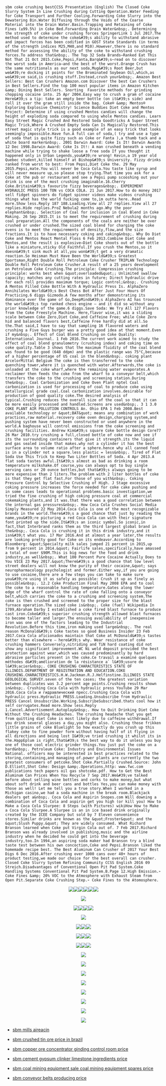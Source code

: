 
```
sbm coke crushing bestCCSS Presentation (English) The Closed Coke Slurry System In Line Crushing during Cutting Operation.Water Feeding for Coke Transport and Further Cooling.Forwarding Coke Slurry into the Dewatering Bin.Water Diffusing through the Voids of the Coarse Material into the Drain Water.Basin.Trapping and Retaining of Coke Fines (≥99.5%) in Coke Bed.Forwarding Drain Water&nbsp;. Determining the strength of coke under crushing forces SpringerLink 1 Jul 2017.The method used to determine the coke&#39;s ability to withstand abrasive and impact forces has been codified in GOST State Standards (in terms of the strength indices M25,M40,and M10).However,there is no standard method for assessing the ability of the coke to withstand crushing forces.To address that&nbsp;. The Top 32 Soda Brands—Ranked Eat This Not That 21 Oct 2015.Coke,Pepsi,Fanta,Barq&#39;s—read on to discover the worst soda in America—and the best of the worst.Orange Crush has the same nutritionals as our next soda,Mug&#39;s Root Beer,but we&#39;re docking it points for the Brominated Soybean Oil,which,as we&#39;ve said,is crushing stuff.Instead,crush your&nbsp;. Amazon Best Sellers: Best Can Crushers Amazon.com Discover the best Can Crushers in Best Sellers.Find the top 100 most popular items in Amazon Kitchen &amp; Dining Best Sellers. Snorting  Favorite methods for grinding chopping cocaine into. 25 Apr 2004.Easy way to crush a gram of cocaine Here&#39;s a tip: take an empty beer bottle (on it&#39;s side) and roll it over the gram still inside the bag. Coke® &amp; Mentos® Exploring Explosive Chemistry! Science Buddies Diet Coke and Mentos Project: Determine if using crushed Mentos candies will change the height of exploding soda compared to using whole Mentos candies. Learn Easy Street Magic Crushed And Restored Soda Goodtricks A Super Street Magic Trick,Where A Crushed Empty Soda Can Is Magically Restored.This street magic style trick is a good example of an easy trick that looks seemingly impossible.Have fun.A full can of soda,( try and use a type of soda that is quite fizzy such as Coke or Fanta ),a thumb tack and a white board marker&nbsp;. 2001 Darwin Award: Coke Is It! Darwin Awards 12 Dec 1998.Darwin Award: Coke Is It!: A man crushed beneath a vending machine while trying to shake loose a free soda If you thought it happened only in Urban Legends,you&#39;re wrong! Kevin,a 19 year old Quebec student,killed himself at Bishop&#39;s University. Fizzy drinks ranked from worst to best: From Pepsi,Diet Coke the. 29 May 2015.Pepsi,mate.You will never be Coca Cola.You taste like syrup and will never measure up,so please stop trying.That time you ask for a Coke at the pub or restaurant and see a Pepsi pump scooshing out your drink is one of the most crushing imaginable.16.Cherry Coke.Britain&#39;s favourite fizzy beverages&nbsp;. EXPERIMENT HYDRAULIC PRESS 100 TON vs COCA COLA. 21 Jun 2017.How to do money 2017 sell fidget spinners do fidget spinner videos make videos crushing things what has the world fucking come to,im outta here.﻿.Read more.Show less.Reply 187 188.Loading.View all 27 replies.View all 27 replies.Hide replies.ProZ Nebula2 months ago.Why the poor elephant&nbsp;. Selection of Coal for inclusion in Coal Blend in Coke Making. 26 Sep 2015.It is to meet the requirement of crushing during coal preparation.All the components of the coals are neither be over crushed or under crushed.The sized coal blend for charging the coke ovens is to meet the requirements of density,flow,and the size fractions.It is to have necessary coking and caking&nbsp;. Why Do Diet Coke and Mentos React Mental Floss 6 Feb 2013.Combine Diet Coke and Mentos,and the result is explosive—Diet Coke shoots out of the bottle like a miniature,sticky Old Faithful.If you crush the Mentos,so it doesn&#39;t sink much at all,you won&#39;t get a very dramatic reaction.So Heisman Must Have Been the World&#39;s Greatest Sportsman,Right Double Roll Petroleum Coke Crusher TRIPLAN Technology Double Roll Petroleum Coke Crusher.A result of a 25 years development on Petroleum Coke Crushing.The principle: Compression crushing principle: works best when &quot;overloaded&quot;; Unlimited swallow capacity; matches any cutting rates in future; Direct hydraulic drive for each roll provides maximum torque; Logic control;&nbsp;. Crushing A Mentos Filled Coke Bottle With A Hydraulic Press Is. AlphaZero Annihilates World&#39;s Best Chess Bot After Just Four Hours Of Practicing.6 diggs Gizmodo.A few months after demonstrating its dominance over the game of Go,DeepMind&#39;s AlphaZero AI has trounced the world&#39;s top ranked chess engine — and it did so without any prior knowledge of the game.6 diggs.Save Soda: We Try All 127 Flavors from the Coke Freestyle Machine. Here,flavor wise,it was a sliding scale between Coke Zero,Diet Coke,and Caffeine Free; while Coke Zero hid and balanced flavors best,Caffeine Free hardly did at all.So the.That said,I have to say that sampling 16 flavored waters and crushing a Five Guys burger was a pretty good idea at that moment.Even if my&nbsp;. Effect of Coal Blend Crushing on Coke Quality: International Journal. 1 Feb 2016.The current work aimed to study the effect of coal blend granulometry (crushing index) and coking time on coke quality.Table 3 shows that the maximum fluidity of the coal blend was found to be good (648 ddpm) and the plastic range was 75°C,because of a higher percentage of US coal in the blend&nbsp;. coking plant ArcelorMittal Belgium The coke is then transferred to the coke quenching tower,where it is quenched with water.Afterwards,the coke is unloaded at the coke wharf,where the remaining water evaporates.A reclaimer then feeds the coke from the wharf to a conveyor belt,which transfers the coke to the crushing and screening station.During the&nbsp;. Coal Carbonization and Coke Oven Plant nptel Coal carbonization is used for processing of coal to produce coke using metallurgical grade coal.Coal carbonization involves.desirable for production of good quality coke.The desired analysis of typical.Crushing reduces the overall size of the coal so that it can be more easily processed and handled.Screens are used&nbsp;. 3 1 3.0 COKE PLANT AIR POLLUTION CONTROLS An. Ohio EPA 1 Feb 2008.Best available technology or &quot;BAT&quot; means any combination of work practices,raw material.recovery coke oven design,charging system,and pushing system have never been constructed or used anywhere in the world.A baghouse will control emissions from the coke screening and crushing facilities. Andrew Kim&#39;s square Coke bottle design Core77 26 Mar 2010.try crushing a full,closed bottle of coke now and see if its the surrounding containers that give it strength.its the liquid and gas sealed inside that makes.why not a cylinder it has the best surface area to volume ratio after a sphere.hence why all canned food is in a cylinder not a square.less plastic = less&nbsp;. Tired of Flat Soda Use This Trick to Keep Two Liter Bottles of Soda. 4 Apr 2013.A flat soda tastes awful.It&#39;s almost as bad as drinking a room temperature milkshake.Of course,you can always opt to buy single serving cans or 20 ounce bottles,but that&#39;s always going to be more expensive than 2 liters.The problem with 2 liter bottles of coke is that they get flat fast.For those of you with&nbsp;. Coking Pressure Control by Selective Crushing of High. J Stage excessive coking pressure increases the force needed for coke cake pushing and in some cases leads to operational problems.basic investigation,we tried the fine crushing of high coking pressure coal at commercial cokemaking plants,and it was.that there was a good correlation between the internal gas pressures&nbsp;. How Coca Cola Crushes Social Media Simply Measured 22 May 2014.Coca Cola is one of the most recognizable brands in the world.There&#39;s a good chance that just by reading the name,you&#39;re picturing a red Coca Cola can with their signature font printed up the side.It&#39;s an iconic symbol.So iconic,in fact,that Interbrand ranks them as the third largest global brand in the&nbsp;. Coca Cola is crushing it in this drink industry,and it isn&#39;t what you. 17 Mar 2016.And at almost a year later,the results are looking pretty good for Coke on its endeavor.According to Bloomberg: &quot;Specialty milk sales jumped 21 percent in 2015,up from 9 percent in 2014.&quot; Fairlife sales,specifically,have amassed a total of over $90M.This is big news for the food and drink industry,as well&nbsp;. What 100 Percent Pure Cocaine Actually Does to You VICE 23 May 2017.&quot;There&#39;s a good chance that low level street dealers will not know the purity of their cocaine,&quot; says neuropharmacology psychologist and former.Either way,if you are going to use cocaine,there are a few steps you can take to make sure you&#39;re using it as safely as possible: Crush it up as finely as possible&nbsp;. 12.2 Coke Production Final May 2008 EPA and to cool the coke to a reasonable handling temperature.Gates along the lower edge of the wharf control the rate of coke falling onto a conveyor belt,which carries the coke to a crushing and screening system.The coke is then crushed and screened to the proper size for the blast furnace operation.The sized coke is&nbsp;. Coke (fuel) Wikipedia In 1709,Abraham Darby I established a coke fired blast furnace to produce cast iron.Coke&#39;s superior crushing strength allowed blast furnaces to become taller and larger.The ensuing availability of inexpensive iron was one of the factors leading to the Industrial Revolution.Before this time,iron making used large&nbsp;. The real reason McDonald&#39;s Coke tastes so good Business Insider 23 Feb 2017.Coca Cola aficionados maintain that Coke at McDonald&#39;s tastes better than elsewhere — here&#39;s why. Wear resistance of coke crushing hammers Conversely,nitriding and TiN hard coating did not show any significant improvement.WC Ni weld deposit provided the best protection against wear,which was caused predominantly by hard abrasive particles present in the coke.Ce travail a examiné quelques méthodes d&#39;amélioration de la résistance a` l&#39;usure de l&#39;acier&nbsp;. COKE CRUSHING CHARACTERISTICS STATE OF ILLINOIS.DEPARTMENT OF REGISTRATION AND EDUCATION.COKE CRUSHING.CHARACTERISTICS.H.W.Jackman.R.J.Helfinstine.ILLINOIS STATE GEOLOGICAL SURVEY.seven of the ten cases; the greatest variation between duplicates was 3.2 percent age points.Crushing results shown in&nbsp;. Crushing Coca Cola with hydraulic press YouTube 29 Mar 2016.Coca Cola и гидравлический пресс.Crushing Coca Cola with hydraulic press.Hydraulic PRESS.Loading.Unsubscribe from Hydraulic PRESS Cancel Unsubscribe.Working.SubscribeSubscribed.thats cool how it self corrugates﻿.Read more.Show less.Reply 1.Cancel.Advertisement.Autoplay&nbsp;. How to Quit Drinking Diet Coke Without the Crushing Headaches. The crushing headache that you get from quitting diet Coke is most likely due to caffeine withdrawal.If you drink several glasses a day,you might also. Crushing those frikken little grains of coke Bluelight So how exactly do you crush up this flakey coke to fine powder form without having half of it flying in all directions and being lost I&#39;ve tried crushing it whilst its in the.HappEplum is right,that&#39;s the best way to do it unless you buy one of those cool electric grinder things.You just put the coke on a hard&nbsp;. Petroleum Coke: Industry and Environmental Issues National. officers may be interested in best practices related to the storing,containing,and managing of.power plants are currently the two greatest consumers of petcoke.Shot Coke.Partially Crushed.Source: John D.Elliott,Shot Coke: Design &amp;.Operations,http: www.fwc.com publications tech papers oil gas shotcoke.pdf. How to Get the Best Aluminum Can Prices When You Recycle 7 Sep 2017.We&#39;ve talked before about selling wine bottles and corks to make money,but what about soft drink and beer cans and bottles Yes,you can make money with those as well! Let me tell you a true story.When I worked in a Michigan casino,we had a soda machine in the break room.Blackjack dealers get a&nbsp;. Coca Cola and Aspirin Snopes.com Will downing a combination of Coca Cola and aspirin get you high (or kill you) How to Make a Coca Cola Slurpee: 8 Steps (with Pictures) wikiHow How to Make a Coca Cola Slurpee.A Slurpee is an in ice based drink originally created by the ICEE Company but sold by 7 Eleven convenience stores.Similar drinks are known as the &quot;Froster&quot; and the &quot;Slush Puppy.&quot; They are widely consumed. What Richard Branson learned when Coke put Virgin Cola out of. 7 Feb 2017.Richard Branson was already involved in publishing,music and the airline industry when he decided he could get into the beverage industry,too.In 1994,an aspiring soda maker had Branson try a blind taste test between his own concoction,Coke and Pepsi.Branson liked the homemade recipe best. The Best Aluminum Can Crusher of 2017 Your Best Digs 6 Dec 2016.After crushing over 1000 cans over 40+ hours of product testing,we made our choice for the best overall can crusher. Closed Coke Slurry System Refining Community CCSS English 2016 09 Streich.Disadvantages of Conventional Open Pit Pad System.Coke Handling Systems Conventional Pit Pad System.B.Page 12.High Emission.➢ Coke Fines &amp; 20% VOC to the Atmosphere with Exhaust Steam from Open Pit.Separate Coke Crushing Step.➢ Coke Fines to the Atomosphere. 
```

<div align="center">
  
<a rel="nofollow" href="https://m.shibang-china.com?f=github&k=sbm+coke+crushing+best"><img src="https://static.shibang-china.com/en/l.png"></a><img src="https://static.shibang-china.com/en/hw.png"><a rel="nofollow" href="https://m.shibang-china.com/product/?f=github&k=sbm+coke+crushing+best"><img src="https://static.shibang-china.com/en/p.png"></a><a rel="nofollow" href="https://m.shibang-china.com/cases/?f=github&k=sbm+coke+crushing+best"><img src="https://static.shibang-china.com/en/c.png"></a><a rel="nofollow" href="https://m.shibang-china.com/news/?f=github&k=sbm+coke+crushing+best"><img src="https://static.shibang-china.com/en/n.png"></a><a rel="nofollow" href="https://m.shibang-china.com?f=github&k=sbm+coke+crushing+best"><img src="https://static.shibang-china.com/en/m.png"></a>

<a rel="nofollow" href="https://m.shibang-china.com/product/?f=github&k=sbm+coke+crushing+best"><img src="https://static.shibang-china.com/en/b.jpg"></a>
  
<a rel="nofollow" href="https://m.shibang-china.com/solution-aggregate.html?f=github&k=sbm+coke+crushing+best"><img src="https://static.shibang-china.com/en/a.jpg"></a><a rel="nofollow" href="https://m.shibang-china.com/solution-mine.html?f=github&k=sbm+coke+crushing+best"><img src="https://static.shibang-china.com/en/m.jpg"></a><a rel="nofollow" href="https://m.shibang-china.com/solution-mill.html?f=github&k=sbm+coke+crushing+best"><img src="https://static.shibang-china.com/en/g.jpg"></a><a rel="nofollow" href="https://m.shibang-china.com/solution-epc.html?f=github&k=sbm+coke+crushing+best"><img src="https://static.shibang-china.com/en/e.jpg"></a>

<a rel="nofollow" href="https://m.shibang-china.com/product/?f=github&k=sbm+coke+crushing+best"><img src="https://static.shibang-china.com/en/a-p.png"></a>

<a rel="nofollow" href="https://m.shibang-china.com/product/crusher/c6x.html?f=github&k=sbm+coke+crushing+best"><img src="https://static.shibang-china.com/en/j.jpg"></a><a rel="nofollow" href="https://m.shibang-china.com/product/crusher/ci5x.html?f=github&k=sbm+coke+crushing+best"><img src="https://static.shibang-china.com/en/i.jpg"></a><a rel="nofollow" href="https://m.shibang-china.com/product/crusher/hst.html?f=github&k=sbm+coke+crushing+best"><img src="https://static.shibang-china.com/en/c.jpg"></a>

<a rel="nofollow" href="https://m.shibang-china.com/product/mill/mtw.html?f=github&k=sbm+coke+crushing+best"><img src="https://static.shibang-china.com/en/mtw.jpg"></a><a rel="nofollow" href="https://m.shibang-china.com/product/mill/scm.html?f=github&k=sbm+coke+crushing+best"><img src="https://static.shibang-china.com/en/scm.jpg"></a><a rel="nofollow" href="https://m.shibang-china.com/product/mill/lm.html?f=github&k=sbm+coke+crushing+best"><img src="https://static.shibang-china.com/en/lm.jpg"></a>

<a rel="nofollow" href="https://m.shibang-china.com/product/sand/vsi6x.html?f=github&k=sbm+coke+crushing+best"><img src="https://static.shibang-china.com/en/6x.jpg"></a><a rel="nofollow" href="https://m.shibang-china.com/product/sand/vu.html?f=github&k=sbm+coke+crushing+best"><img src="https://static.shibang-china.com/en/vu.jpg"></a><a rel="nofollow" href="https://m.shibang-china.com/product/mobile/klun.html?f=github&k=sbm+coke+crushing+best"><img src="https://static.shibang-china.com/en/k.jpg"></a>

<a rel="nofollow" href="https://m.shibang-china.com/cases/?f=github&k=sbm+coke+crushing+best"><img src="https://static.shibang-china.com/en/case.png"></a>

<a rel="nofollow" href="https://m.shibang-china.com/cases/aggregate/202.html?f=github&k=sbm+coke+crushing+best"><img src="https://static.shibang-china.com/en/c-1.jpg"></a>

<a rel="nofollow" href="https://m.shibang-china.com/cases/aggregate/203.html?f=github&k=sbm+coke+crushing+best"><img src="https://static.shibang-china.com/en/c-2.jpg"></a>

<a rel="nofollow" href="https://m.shibang-china.com/cases/mill/123.html?f=github&k=sbm+coke+crushing+best"><img src="https://static.shibang-china.com/en/c-3.jpg"></a>

<a rel="nofollow" href="https://m.shibang-china.com/contact_us.html?f=github&k=sbm+coke+crushing+best"><img src="https://static.shibang-china.com/en/contact.png"></a>

<a rel="nofollow" href="https://swt.shibang-china.com/?f=github&k=sbm+coke+crushing+best"><img src="https://static.shibang-china.com/en/chat.png"></a>

<a rel="nofollow" href="https://whatsapp.shibangsoft.com/WhatsApp.php?f=github&k=sbm+coke+crushing+best"><img src="https://static.shibang-china.com/en/whatsapp.png"></a>

<a rel="nofollow" href="https://m.shibang-china.com/?f=github&k=sbm+coke+crushing+best"><img src="https://static.shibang-china.com/en/website.png"></a>

</div>


* [sbm mills aireacin](sbm%20mills%20aireacin.md)

* [sbm crushed tin ore price in brazil](sbm%20crushed%20tin%20ore%20price%20in%20brazil.md)

* [sbm copper ore concentrator ginding control room price](sbm%20copper%20ore%20concentrator%20ginding%20control%20room%20price.md)

* [sbm cement gypsum clinker limestone ingredients price](sbm%20cement%20gypsum%20clinker%20limestone%20ingredients%20price.md)

* [sbm coal mining equipment sale coal mining equipment spares price](sbm%20coal%20mining%20equipment%20sale%20coal%20mining%20equipment%20spares%20price.md)

* [sbm conveyor belts producing price](sbm%20conveyor%20belts%20producing%20price.md)